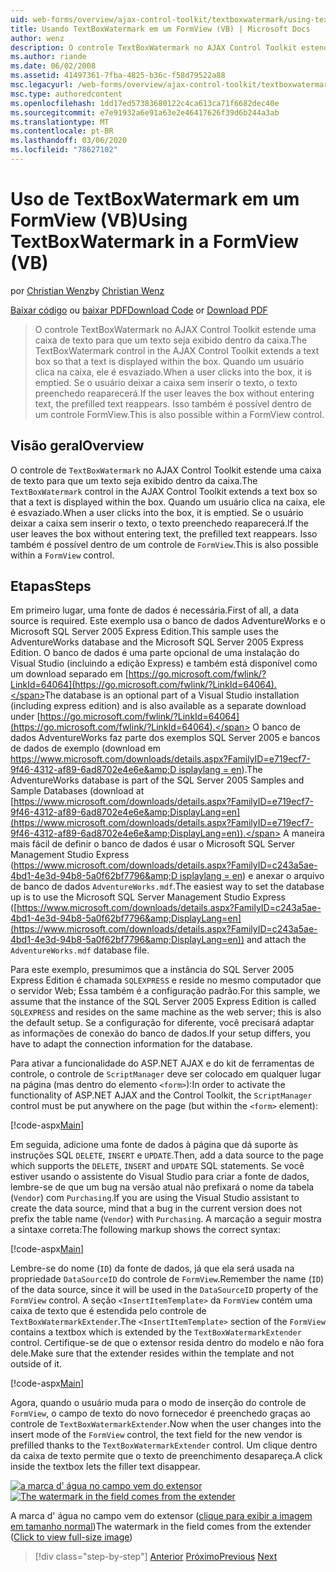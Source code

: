 ```yaml
---
uid: web-forms/overview/ajax-control-toolkit/textboxwatermark/using-textboxwatermark-in-a-formview-vb
title: Usando TextBoxWatermark em um FormView (VB) | Microsoft Docs
author: wenz
description: O controle TextBoxWatermark no AJAX Control Toolkit estende uma caixa de texto para que um texto seja exibido dentro da caixa. Quando um usuário clica na caixa, ele...
ms.author: riande
ms.date: 06/02/2008
ms.assetid: 41497361-7fba-4825-b36c-f58d79522a88
msc.legacyurl: /web-forms/overview/ajax-control-toolkit/textboxwatermark/using-textboxwatermark-in-a-formview-vb
msc.type: authoredcontent
ms.openlocfilehash: 1dd17ed57383680122c4ca613ca71f6682dec40e
ms.sourcegitcommit: e7e91932a6e91a63e2e46417626f39d6b244a3ab
ms.translationtype: MT
ms.contentlocale: pt-BR
ms.lasthandoff: 03/06/2020
ms.locfileid: "78627102"
---
```

# <a name="using-textboxwatermark-in-a-formview-vb"></a><span data-ttu-id="d42e7-104">Uso de TextBoxWatermark em um FormView (VB)</span><span class="sxs-lookup"><span data-stu-id="d42e7-104">Using TextBoxWatermark in a FormView (VB)</span></span>

<span data-ttu-id="d42e7-105">por [Christian Wenz](https://github.com/wenz)</span><span class="sxs-lookup"><span data-stu-id="d42e7-105">by [Christian Wenz](https://github.com/wenz)</span></span>

<span data-ttu-id="d42e7-106">[Baixar código](https://download.microsoft.com/download/9/3/f/93f8daea-bebd-4821-833b-95205389c7d0/TextBoxWatermark1.vb.zip) ou [baixar PDF](https://download.microsoft.com/download/b/6/a/b6ae89ee-df69-4c87-9bfb-ad1eb2b23373/textboxwatermark1VB.pdf)</span><span class="sxs-lookup"><span data-stu-id="d42e7-106">[Download Code](https://download.microsoft.com/download/9/3/f/93f8daea-bebd-4821-833b-95205389c7d0/TextBoxWatermark1.vb.zip) or [Download PDF](https://download.microsoft.com/download/b/6/a/b6ae89ee-df69-4c87-9bfb-ad1eb2b23373/textboxwatermark1VB.pdf)</span></span>

> <span data-ttu-id="d42e7-107">O controle TextBoxWatermark no AJAX Control Toolkit estende uma caixa de texto para que um texto seja exibido dentro da caixa.</span><span class="sxs-lookup"><span data-stu-id="d42e7-107">The TextBoxWatermark control in the AJAX Control Toolkit extends a text box so that a text is displayed within the box.</span></span> <span data-ttu-id="d42e7-108">Quando um usuário clica na caixa, ele é esvaziado.</span><span class="sxs-lookup"><span data-stu-id="d42e7-108">When a user clicks into the box, it is emptied.</span></span> <span data-ttu-id="d42e7-109">Se o usuário deixar a caixa sem inserir o texto, o texto preenchedo reaparecerá.</span><span class="sxs-lookup"><span data-stu-id="d42e7-109">If the user leaves the box without entering text, the prefilled text reappears.</span></span> <span data-ttu-id="d42e7-110">Isso também é possível dentro de um controle FormView.</span><span class="sxs-lookup"><span data-stu-id="d42e7-110">This is also possible within a FormView control.</span></span>

## <a name="overview"></a><span data-ttu-id="d42e7-111">Visão geral</span><span class="sxs-lookup"><span data-stu-id="d42e7-111">Overview</span></span>

<span data-ttu-id="d42e7-112">O controle de `TextBoxWatermark` no AJAX Control Toolkit estende uma caixa de texto para que um texto seja exibido dentro da caixa.</span><span class="sxs-lookup"><span data-stu-id="d42e7-112">The `TextBoxWatermark` control in the AJAX Control Toolkit extends a text box so that a text is displayed within the box.</span></span> <span data-ttu-id="d42e7-113">Quando um usuário clica na caixa, ele é esvaziado.</span><span class="sxs-lookup"><span data-stu-id="d42e7-113">When a user clicks into the box, it is emptied.</span></span> <span data-ttu-id="d42e7-114">Se o usuário deixar a caixa sem inserir o texto, o texto preenchedo reaparecerá.</span><span class="sxs-lookup"><span data-stu-id="d42e7-114">If the user leaves the box without entering text, the prefilled text reappears.</span></span> <span data-ttu-id="d42e7-115">Isso também é possível dentro de um controle de `FormView`.</span><span class="sxs-lookup"><span data-stu-id="d42e7-115">This is also possible within a `FormView` control.</span></span>

## <a name="steps"></a><span data-ttu-id="d42e7-116">Etapas</span><span class="sxs-lookup"><span data-stu-id="d42e7-116">Steps</span></span>

<span data-ttu-id="d42e7-117">Em primeiro lugar, uma fonte de dados é necessária.</span><span class="sxs-lookup"><span data-stu-id="d42e7-117">First of all, a data source is required.</span></span> <span data-ttu-id="d42e7-118">Este exemplo usa o banco de dados AdventureWorks e o Microsoft SQL Server 2005 Express Edition.</span><span class="sxs-lookup"><span data-stu-id="d42e7-118">This sample uses the AdventureWorks database and the Microsoft SQL Server 2005 Express Edition.</span></span> <span data-ttu-id="d42e7-119">O banco de dados é uma parte opcional de uma instalação do Visual Studio (incluindo a edição Express) e também está disponível como um download separado em [https://go.microsoft.com/fwlink/?LinkId=64064](https://go.microsoft.com/fwlink/?LinkId=64064).</span><span class="sxs-lookup"><span data-stu-id="d42e7-119">The database is an optional part of a Visual Studio installation (including express edition) and is also available as a separate download under [https://go.microsoft.com/fwlink/?LinkId=64064](https://go.microsoft.com/fwlink/?LinkId=64064).</span></span> <span data-ttu-id="d42e7-120">O banco de dados AdventureWorks faz parte dos exemplos SQL Server 2005 e bancos de dados de exemplo (download em [https://www.microsoft.com/downloads/details.aspx?FamilyID=e719ecf7-9f46-4312-af89-6ad8702e4e6e&amp;D isplaylang = en](https://www.microsoft.com/downloads/details.aspx?FamilyID=e719ecf7-9f46-4312-af89-6ad8702e4e6e&amp;DisplayLang=en)).</span><span class="sxs-lookup"><span data-stu-id="d42e7-120">The AdventureWorks database is part of the SQL Server 2005 Samples and Sample Databases (download at [https://www.microsoft.com/downloads/details.aspx?FamilyID=e719ecf7-9f46-4312-af89-6ad8702e4e6e&amp;DisplayLang=en](https://www.microsoft.com/downloads/details.aspx?FamilyID=e719ecf7-9f46-4312-af89-6ad8702e4e6e&amp;DisplayLang=en)).</span></span> <span data-ttu-id="d42e7-121">A maneira mais fácil de definir o banco de dados é usar o Microsoft SQL Server Management Studio Express ([https://www.microsoft.com/downloads/details.aspx?FamilyID=c243a5ae-4bd1-4e3d-94b8-5a0f62bf7796&amp;D isplaylang = en](https://www.microsoft.com/downloads/details.aspx?FamilyID=c243a5ae-4bd1-4e3d-94b8-5a0f62bf7796&amp;DisplayLang=en)) e anexar o arquivo de banco de dados `AdventureWorks.mdf`.</span><span class="sxs-lookup"><span data-stu-id="d42e7-121">The easiest way to set the database up is to use the Microsoft SQL Server Management Studio Express ([https://www.microsoft.com/downloads/details.aspx?FamilyID=c243a5ae-4bd1-4e3d-94b8-5a0f62bf7796&amp;DisplayLang=en](https://www.microsoft.com/downloads/details.aspx?FamilyID=c243a5ae-4bd1-4e3d-94b8-5a0f62bf7796&amp;DisplayLang=en)) and attach the `AdventureWorks.mdf` database file.</span></span>

<span data-ttu-id="d42e7-122">Para este exemplo, presumimos que a instância do SQL Server 2005 Express Edition é chamada `SQLEXPRESS` e reside no mesmo computador que o servidor Web; Essa também é a configuração padrão.</span><span class="sxs-lookup"><span data-stu-id="d42e7-122">For this sample, we assume that the instance of the SQL Server 2005 Express Edition is called `SQLEXPRESS` and resides on the same machine as the web server; this is also the default setup.</span></span> <span data-ttu-id="d42e7-123">Se a configuração for diferente, você precisará adaptar as informações de conexão do banco de dados.</span><span class="sxs-lookup"><span data-stu-id="d42e7-123">If your setup differs, you have to adapt the connection information for the database.</span></span>

<span data-ttu-id="d42e7-124">Para ativar a funcionalidade do ASP.NET AJAX e do kit de ferramentas de controle, o controle de `ScriptManager` deve ser colocado em qualquer lugar na página (mas dentro do elemento `<form>`):</span><span class="sxs-lookup"><span data-stu-id="d42e7-124">In order to activate the functionality of ASP.NET AJAX and the Control Toolkit, the `ScriptManager` control must be put anywhere on the page (but within the `<form>` element):</span></span>

[!code-aspx[Main](using-textboxwatermark-in-a-formview-vb/samples/sample1.aspx)]

<span data-ttu-id="d42e7-125">Em seguida, adicione uma fonte de dados à página que dá suporte às instruções SQL `DELETE`, `INSERT` e `UPDATE`.</span><span class="sxs-lookup"><span data-stu-id="d42e7-125">Then, add a data source to the page which supports the `DELETE`, `INSERT` and `UPDATE` SQL statements.</span></span> <span data-ttu-id="d42e7-126">Se você estiver usando o assistente do Visual Studio para criar a fonte de dados, lembre-se de que um bug na versão atual não prefixará o nome da tabela (`Vendor`) com `Purchasing`.</span><span class="sxs-lookup"><span data-stu-id="d42e7-126">If you are using the Visual Studio assistant to create the data source, mind that a bug in the current version does not prefix the table name (`Vendor`) with `Purchasing`.</span></span> <span data-ttu-id="d42e7-127">A marcação a seguir mostra a sintaxe correta:</span><span class="sxs-lookup"><span data-stu-id="d42e7-127">The following markup shows the correct syntax:</span></span>

[!code-aspx[Main](using-textboxwatermark-in-a-formview-vb/samples/sample2.aspx)]

<span data-ttu-id="d42e7-128">Lembre-se do nome (`ID`) da fonte de dados, já que ela será usada na propriedade `DataSourceID` do controle de `FormView`.</span><span class="sxs-lookup"><span data-stu-id="d42e7-128">Remember the name (`ID`) of the data source, since it will be used in the `DataSourceID` property of the `FormView` control.</span></span> <span data-ttu-id="d42e7-129">A seção `<InsertItemTemplate>` da `FormView` contém uma caixa de texto que é estendida pelo controle de `TextBoxWatermarkExtender`.</span><span class="sxs-lookup"><span data-stu-id="d42e7-129">The `<InsertItemTemplate>` section of the `FormView` contains a textbox which is extended by the `TextBoxWatermarkExtender` control.</span></span> <span data-ttu-id="d42e7-130">Certifique-se de que o extensor resida dentro do modelo e não fora dele.</span><span class="sxs-lookup"><span data-stu-id="d42e7-130">Make sure that the extender resides within the template and not outside of it.</span></span>

[!code-aspx[Main](using-textboxwatermark-in-a-formview-vb/samples/sample3.aspx)]

<span data-ttu-id="d42e7-131">Agora, quando o usuário muda para o modo de inserção do controle de `FormView`, o campo de texto do novo fornecedor é preenchedo graças ao controle de `TextBoxWatermarkExtender`.</span><span class="sxs-lookup"><span data-stu-id="d42e7-131">Now when the user changes into the insert mode of the `FormView` control, the text field for the new vendor is prefilled thanks to the `TextBoxWatermarkExtender` control.</span></span> <span data-ttu-id="d42e7-132">Um clique dentro da caixa de texto permite que o texto de preenchimento desapareça.</span><span class="sxs-lookup"><span data-stu-id="d42e7-132">A click inside the textbox lets the filler text disappear.</span></span>

<span data-ttu-id="d42e7-133">[![a marca d' água no campo vem do extensor](using-textboxwatermark-in-a-formview-vb/_static/image2.png)](using-textboxwatermark-in-a-formview-vb/_static/image1.png)</span><span class="sxs-lookup"><span data-stu-id="d42e7-133">[![The watermark in the field comes from the extender](using-textboxwatermark-in-a-formview-vb/_static/image2.png)](using-textboxwatermark-in-a-formview-vb/_static/image1.png)</span></span>

<span data-ttu-id="d42e7-134">A marca d' água no campo vem do extensor ([clique para exibir a imagem em tamanho normal](using-textboxwatermark-in-a-formview-vb/_static/image3.png))</span><span class="sxs-lookup"><span data-stu-id="d42e7-134">The watermark in the field comes from the extender ([Click to view full-size image](using-textboxwatermark-in-a-formview-vb/_static/image3.png))</span></span>

> [!div class="step-by-step"]
> <span data-ttu-id="d42e7-135">[Anterior](using-textboxwatermark-with-validation-controls-cs.md)
> [Próximo](using-textboxwatermark-with-validation-controls-vb.md)</span><span class="sxs-lookup"><span data-stu-id="d42e7-135">[Previous](using-textboxwatermark-with-validation-controls-cs.md)
[Next](using-textboxwatermark-with-validation-controls-vb.md)</span></span>
